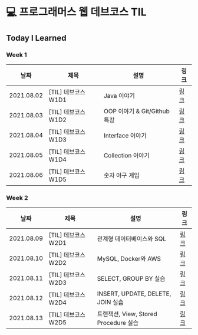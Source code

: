 # 💻 프로그래머스 웹 데브코스 TIL

## Today I Learned

### Week 1

|날짜|제목|설명|링크|
|---|---|---|---|
|2021.08.02|[TIL] 데브코스 W1D1|Java 이야기|[링크](https://velog.io/@jummi10/TIL-devcourse-W1D1)|
|2021.08.03|[TIL] 데브코스 W1D2|OOP 이야기 & Git/Github 특강|[링크](https://velog.io/@jummi10/TIL-devcourse-W1D2)|
|2021.08.04|[TIL] 데브코스 W1D3|Interface 이야기|[링크](https://velog.io/@jummi10/TIL-devcourse-W1D3)|
|2021.08.05|[TIL] 데브코스 W1D4|Collection 이야기|[링크](https://velog.io/@jummi10/TIL-devcourse-W1D4)|
|2021.08.06|[TIL] 데브코스 W1D5|숫자 야구 게임|[링크](https://velog.io/@jummi10/TIL-devcourse-W1D5)|


### Week 2

|날짜|제목|설명|링크|
|---|---|---|---|
|2021.08.09|[TIL] 데브코스 W2D1|관계형 데이터베이스와 SQL|[링크](https://velog.io/@jummi10/TIL-devcourse-W2D1)|
|2021.08.10|[TIL] 데브코스 W2D2|MySQL, Docker와 AWS|[링크](https://velog.io/@jummi10/TIL-devcourse-W2D2)|
|2021.08.11|[TIL] 데브코스 W2D3|SELECT, GROUP BY 실습|[링크](https://velog.io/@jummi10/TIL-devcourse-W2D3)|
|2021.08.12|[TIL] 데브코스 W2D4|INSERT, UPDATE, DELETE, JOIN 실습|[링크](https://velog.io/@jummi10/TIL-devcourse-W2D4)|
|2021.08.13|[TIL] 데브코스 W2D5|트랜잭션, View, Stored Procedure 실습|[링크](https://velog.io/@jummi10/TIL-devcourse-W2D5)|
